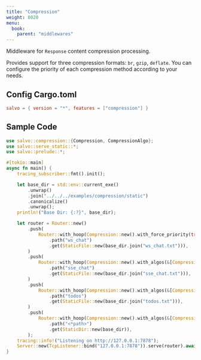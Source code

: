 ```yaml
---
title: "Compression"
weight: 8020
menu:
  book:
    parent: "middlewares"
---
```


Middleware for `Response` content compression processing.

Provides support for three compression formats: `br`, `gzip`, `deflate`. You can configure the priority of each compression method according to your needs.

## Config Cargo.toml

```toml
salvo = { version = "*", features = ["compression"] }
```

## Sample Code

```rust
use salvo::compression::{Compression, CompressionAlgo};
use salvo::serve_static::*;
use salvo::prelude::*;

#[tokio::main]
async fn main() {
    tracing_subscriber::fmt().init();

    let base_dir = std::env::current_exe()
        .unwrap()
        .join("../../../examples/compression/static")
        .canonicalize()
        .unwrap();
    println!("Base Dir: {:?}", base_dir);

    let router = Router::new()
        .push(
            Router::with_hoop(Compression::new().with_force_priority(true))
                .path("ws_chat")
                .get(StaticFile::new(base_dir.join("ws_chat.txt"))),
        )
        .push(
            Router::with_hoop(Compression::new().with_algos(&[CompressionAlgo::Brotli]))
                .path("sse_chat")
                .get(StaticFile::new(base_dir.join("sse_chat.txt"))),
        )
        .push(
            Router::with_hoop(Compression::new().with_algos(&[CompressionAlgo::Deflate]))
                .path("todos")
                .get(StaticFile::new(base_dir.join("todos.txt"))),
        )
        .push(
            Router::with_hoop(Compression::new().with_algos(&[CompressionAlgo::Gzip]))
                .path("<*path>")
                .get(StaticDir::new(base_dir)),
        );
    tracing::info!("Listening on http://127.0.0.1:7878");
    Server::new(TcpListener::bind("127.0.0.1:7878")).serve(router).await;
}
```